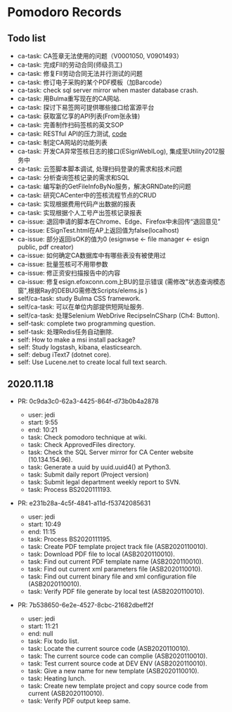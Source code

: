 # Pomodoro Records

## Todo list

* ca-task: CA签章无法使用的问题（V0001050, V0901493）
* ca-task: 完成FII的劳动合同(师级员工)
* ca-task: 修复FII劳动合同无法并行测试的问题
* ca-task: 修订电子采购的某个PDF模板（加Barcode）
* ca-task: check sql server mirror when master database crash.
* ca-task: 用Bulma重写现在的CA网站.
* ca-task: 探讨下易签网可提供哪些接口给富源平台
* ca-task: 获取富亿享的API列表(From张永锋)
* ca-task: 完善制作扫码签核的英文SOP
* ca-task: RESTful API的压力测试, [code](https://10.134.158.173/svn/esign/eSignCloud/eSignxPrototype)
* ca-task: 制定CA网站的功能列表
* ca-task: 开发CA异常签核日志的接口(ESignWebILog), 集成至Utility2012服务中
* ca-task: 云签脚本脚本调试, 处理扫码登录的需求和技术问题
* ca-task: 分析查询签核记录的需求和SQL
* ca-task: 编写新的GetFileInfoByNo服务，解决GRNDate的问题
* ca-task: 研究CACenter中的签核流程节点的CRUD
* ca-task: 实现根据费用代码产出数据的报表
* ca-task: 实现根据个人工号产出签核记录报表
* ca-issue: 退回申请的脚本在Chrome、Edge、Firefox中未回传“退回意见”
* ca-issue: ESignTest.html在AP上返回值为false(localhost)
* ca-issue: 部分返回isOK的值为0 (esignwse <- file manager <- esign public, pdf creator)
* ca-issue: 如何确定CA数据库中有哪些表没有被使用过
* ca-issue: 批量签核可不用带参数
* ca-issue: 修正资安扫描报告中的内容
* ca-issue: 修复esign.efoxconn.com上BU的显示错误 (需修改"状态查询模态窗",根据Ray的DEBUG需修改Scripts/elems.js )
* self/ca-task: study Bulma CSS framework.
* self/ca-task: 可以在单位内部提供短网址服务.
* self/ca-task: 处理Selenium WebDrive RecipseInCSharp (Ch4: Button).
* self-task: complete two programming question.
* self-task: 处理Redis任务自动删除.
* self: How to make a msi install package?
* self: Study logstash, kibana, elasticsearch.
* self: debug iText7 (dotnet core).
* self: Use Lucene.net to create local full text search.

## 2020.11.18

* PR: 0c9da3c0-62a3-4425-864f-d73b0b4a2878
  * user: jedi
  * start: 9:55
  * end: 10:21
  * task: Check pomodoro technique at wiki.
  * task: Check ApprovedFiles directory.
  * task: Check the SQL Server mirror for CA Center website (10.134.154.96).
  * task: Generate a uuid by uuid.uuid4() at Python3.
  * task: Submit daily report (Project version)
  * task: Submit legal department weekly report to SVN.
  * task: Process BS2020111193.

* PR: e231b28a-4c5f-4841-a11d-f53742085631
  * user: jedi
  * start: 10:49
  * end: 11:15
  * task: Process BS2020111195.
  * task: Create PDF template project track file (ASB2020110010).
  * task: Download PDF file to local (ASB2020110010).
  * task: Find out current PDF template name (ASB2020110010).
  * task: Find out current xml parameters file (ASB2020110010).
  * task: Find out current binary file and xml configuration file (ASB2020110010).
  * task: Verify PDF file generate by local test (ASB2020110010).

* PR: 7b538650-6e2e-4527-8cbc-21682dbeff2f
  * user: jedi
  * start: 11:21
  * end: null
  * task: Fix todo list.
  * task: Locate the current source code (ASB2020110010).
  * task: The current source code can complie (ASB2020110010).
  * task: Test current source code at DEV ENV (ASB2020110010).
  * task: Give a new name for new template (ASB2020110010).
  * task: Heating lunch.
  * task: Create new template project and copy source code from current (ASB2020110010).
  * task: Verify PDF output keep same.
